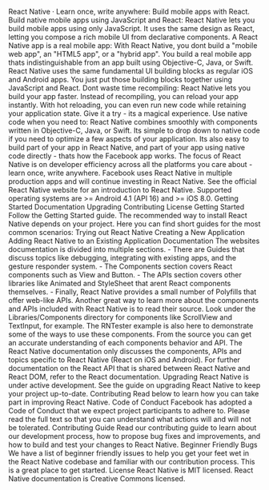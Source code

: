 React Native · Learn once, write anywhere: Build mobile apps with React. Build native mobile apps using JavaScript and React: React Native lets you build mobile apps using only JavaScript. It uses the same design as React, letting you compose a rich mobile UI from declarative components. A React Native app is a real mobile app: With React Native, you dont build a "mobile web app", an "HTML5 app", or a "hybrid app". You build a real mobile app thats indistinguishable from an app built using Objective-C, Java, or Swift. React Native uses the same fundamental UI building blocks as regular iOS and Android apps. You just put those building blocks together using JavaScript and React. Dont waste time recompiling: React Native lets you build your app faster. Instead of recompiling, you can reload your app instantly. With hot reloading, you can even run new code while retaining your application state. Give it a try - its a magical experience. Use native code when you need to: React Native combines smoothly with components written in Objective-C, Java, or Swift. Its simple to drop down to native code if you need to optimize a few aspects of your application. Its also easy to build part of your app in React Native, and part of your app using native code directly - thats how the Facebook app works. The focus of React Native is on developer efficiency across all the platforms you care about - learn once, write anywhere. Facebook uses React Native in multiple production apps and will continue investing in React Native. See the official React Native website for an introduction to React Native. Supported operating systems are >= Android 4.1 (API 16) and >= iOS 8.0. Getting Started Documentation Upgrading Contributing License Getting Started Follow the Getting Started guide. The recommended way to install React Native depends on your project. Here you can find short guides for the most common scenarios: Trying out React Native Creating a New Application Adding React Native to an Existing Application Documentation The websites documentation is divided into multiple sections. - There are Guides that discuss topics like debugging, integrating with existing apps, and the gesture responder system. - The Components section covers React components such as View and Button. - The APIs section covers other libraries like Animated and StyleSheet that arent React components themselves. - Finally, React Native provides a small number of Polyfills that offer web-like APIs. Another great way to learn more about the components and APIs included with React Native is to read their source. Look under the Libraries/Components directory for components like ScrollView and TextInput, for example. The RNTester example is also here to demonstrate some of the ways to use these components. From the source you can get an accurate understanding of each components behavior and API. The React Native documentation only discusses the components, APIs and topics specific to React Native (React on iOS and Android). For further documentation on the React API that is shared between React Native and React DOM, refer to the React documentation. Upgrading React Native is under active development. See the guide on upgrading React Native to keep your project up-to-date. Contributing Read below to learn how you can take part in improving React Native. Code of Conduct Facebook has adopted a Code of Conduct that we expect project participants to adhere to. Please read the full text so that you can understand what actions will and will not be tolerated. Contributing Guide Read our contributing guide to learn about our development process, how to propose bug fixes and improvements, and how to build and test your changes to React Native. Beginner Friendly Bugs We have a list of beginner friendly issues to help you get your feet wet in the React Native codebase and familiar with our contribution process. This is a great place to get started. License React Native is MIT licensed. React Native documentation is Creative Commons licensed.